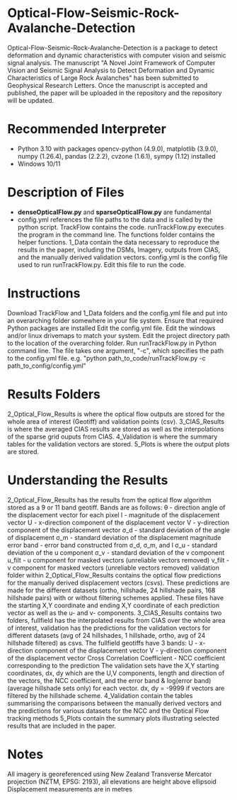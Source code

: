 # Optical-Flow-Seismic-Rock-Avalanche-Detection
Optical-Flow-Seismic-Rock-Avalanche-Detection is a package to detect deformation and dynamic characteristics with computer vision and seismic signal analysis. The manuscript "A Novel Joint Framework of Computer Vision and Seismic Signal Analysis to Detect Deformation and Dynamic Characteristics of Large Rock Avalanches" has been submitted to Geophysical Research Letters. Once the manuscript is accepted and published, the paper will be uploaded in the repository and the repository will be updated.
# Recommended Interpreter
* Python 3.10 with packages opencv-python (4.9.0), matplotlib (3.9.0), numpy (1.26.4), pandas (2.2.2), cvzone (1.6.1), sympy (1.12) installed
* Windows 10/11
# Description of Files
* **denseOpticalFlow.py** and **sparseOpticalFlow.py** are fundamental
* config.yml references the file paths to the data and is called by the python script.
TrackFlow contains the code. runTrackFlow.py executes the program in the command line. The functions folder contains the helper functions.
1_Data contain the data necessary to reproduce the results in the paper, including the DSMs, Imagery, outputs from CIAS, and the manually derived validation vectors.
config.yml is the config file used to run runTrackFlow.py. Edit this file to run the code.
# Instructions
Download TrackFlow and 1_Data folders and the config.yml file and put into an overarching folder somewhere in your file system.
Ensure that required Python packages are installed
Edit the config.yml file. Edit the windows and/or linux drivemaps to match your system. Edit the project directory path to the location of the overarching folder.
Run runTrackFlow.py in Python command line. The file takes one argument, "-c", which specifies the path to the config.yml file.
e.g. "python path_to_code/runTrackFlow.py -c path_to_config/config.yml"

# Results Folders
2_Optical_Flow_Results is where the optical flow outputs are stored for the whole area of interest (Geotiff) and validation points (csv).
3_CIAS_Results is where the averaged CIAS results are stored as well as the interpolations of the sparse grid ouputs from CIAS.
4_Validation is where the summary tables for the validation vectors are stored.
5_Plots is where the output plots are stored.
# Understanding the Results
2_Optical_Flow_Results has the results from the optical flow algorithm stored as a 9 or 11 band geotiff. Bands are as follows:
θ - direction angle of the displacement vector for each pixel
l - magnitude of the displacement vector
U - x-direction component of the displacement vector
V - y-direction component of the displacement vector
σ_d - standard deviation of the angle of displacement
σ_m - standard deviation of the displacement magnitude
error band - error band constructed from σ_d, σ_m, and l
σ_u - standard deviation of the u component
σ_v - standard deviation of the v component
u_filt - u component for masked vectors (unreliable vectors removed)
v_filt - v component for masked vectors (unreliable vectors removed)
validation folder within 2_Optical_Flow_Results contains the optical flow predictions for the manually derived displacement vectors (csvs). These predictions are made for the different datasets (ortho, hillshade, 24 hillshade pairs, 168 hillshade pairs) with or without filtering schemes applied. These files have the starting X,Y coordinate and ending X,Y coordinate of each prediction vector as well as the u- and v- components.
3_CIAS_Results contains two folders, fullfield has the interpolated results from CIAS over the whole area of interest, validation has the predictions for the validation vectors for different datasets (avg of 24 hillshades, 1 hillshade, ortho, avg of 24 hillshade filtered) as csvs.
The fullfield geotiffs have 3 bands:
U - x-direction component of the displacement vector
V - y-direction component of the displacement vector
Cross Correlation Coefficient - NCC coefficient corresponding to the prediction
The validation sets have the X,Y starting coordinates, dx, dy which are the U,V components, length and direction of the vectors, the NCC coefficient, and the error band & log(error band) (average hillshade sets only) for each vector. dx, dy = -9999 if vectors are filtered by the hillshade scheme.
4_Validation contain the tables summarising the comparisons between the manually derived vectors and the predictions for various datasets for the NCC and the Optical Flow tracking methods
5_Plots contain the summary plots illustrating selected results that are included in the paper.
# Notes
All imagery is georeferenced using New Zealand Transverse Mercator projection (NZTM, EPSG: 2193), all elevations are height above ellipsoid
Displacement measurements are in metres
